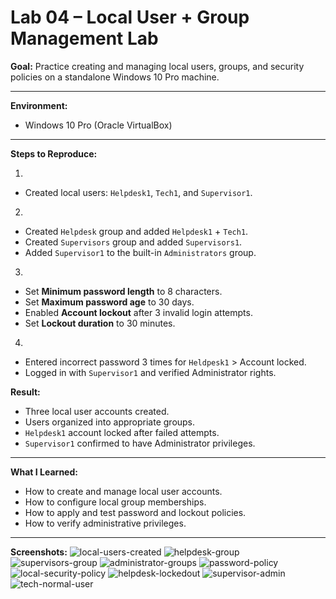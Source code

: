 # Lab 04 – Local User + Group Management Lab

**Goal:**
Practice creating and managing local users, groups, and security policies on a standalone Windows 10 Pro machine.

---

**Environment:**

* Windows 10 Pro (Oracle VirtualBox)


---

**Steps to Reproduce:**

1.
- Created local users: `Helpdesk1`, `Tech1`, and `Supervisor1`.

2. 
- Created `Helpdesk` group and added `Helpdesk1` + `Tech1`. 
- Created `Supervisors` group and added `Supervisors1`.
- Added `Supervisor1` to the built-in `Administrators` group.

3. 
- Set **Minimum password length** to 8 characters.
- Set **Maximum password age** to 30 days.
- Enabled **Account lockout** after 3 invalid login attempts.
- Set **Lockout duration** to 30 minutes.

4. 
- Entered incorrect password 3 times for `Heldpesk1` > Account locked.
- Logged in with `Supervisor1` and verified Administrator rights.


**Result:**

- Three local user accounts created.
- Users organized into appropriate groups.
- `Helpdesk1` account locked after failed attempts.
- `Supervisor1` confirmed to have Administrator privileges.

---

**What I Learned:**

- How to create and manage local user accounts.
- How to configure local group memberships.
- How to apply and test password and lockout policies.
- How to verify administrative privileges.

---

**Screenshots:**
![local-users-created](./screenshots/local-users-created.png)
![helpdesk-group](./screenshots/helpdesk-group.png)
![supervisors-group](./screenshots/supervisors-group.png)
![administrator-groups](./screenshots/administrator-groups.png)
![password-policy](./screenshots/password-policy.png)
![local-security-policy](./screenshots/local-security-policy.png)
![helpdesk-lockedout](./screenshots/helpdesk-lockedout.png)
![supervisor-admin](./screenshots/supervisor-admin.png)
![tech-normal-user](./screenshots/tech-normal-user.png)





